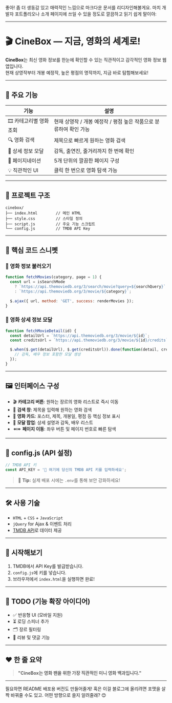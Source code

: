 좋아! 좀 더 생동감 있고 매력적인 느낌으로 마크다운 문서를 리디자인해볼게요. 마치 개발자 포트폴리오나 소개 페이지에 쓰일 수 있을 정도로 깔끔하고 읽기 쉽게 말이야:

---

# 🎬 CineBox — 지금, 영화의 세계로!

**CineBox**는 최신 영화 정보를 한눈에 확인할 수 있는 직관적이고 감각적인 영화 정보 웹앱입니다.  
현재 상영작부터 개봉 예정작, 높은 평점의 명작까지, 지금 바로 탐험해보세요!

---

## 🌟 주요 기능

| 기능 | 설명 |
|------|------|
| 🎞 카테고리별 영화 조회 | 현재 상영작 / 개봉 예정작 / 평점 높은 작품으로 분류하여 확인 가능 |
| 🔍 영화 검색 | 제목으로 빠르게 원하는 영화 검색 |
| 🧾 상세 정보 모달 | 감독, 출연진, 줄거리까지 한 번에 확인 |
| 📄 페이지네이션 | 5개 단위의 깔끔한 페이지 구성 |
| 💡 직관적인 UI | 클릭 한 번으로 영화 탐색 가능 |

---

## 📁 프로젝트 구조

```
cinebox/
├── index.html        // 메인 HTML
├── style.css         // 스타일 정의
├── script.js         // 주요 기능 스크립트
└── config.js         // TMDB API Key
```

---

## 🧩 핵심 코드 스니펫

### 🔸 영화 정보 불러오기

```javascript
function fetchMovies(category, page = 1) {
  const url = isSearchMode 
    ? `https://api.themoviedb.org/3/search/movie?query=${searchQuery}`
    : `https://api.themoviedb.org/3/movie/${category}`;
  
  $.ajax({ url, method: 'GET', success: renderMovies });
}
```

### 🔸 영화 상세 정보 모달

```javascript
function fetchMovieDetail(id) {
  const detailUrl = `https://api.themoviedb.org/3/movie/${id}`;
  const creditsUrl = `https://api.themoviedb.org/3/movie/${id}/credits`;

  $.when($.get(detailUrl), $.get(creditsUrl)).done(function(detail, credits) {
    // 감독, 배우 정보 포함한 모달 생성
  });
}
```

---

## 🖼 인터페이스 구성

- 🎬 **카테고리 버튼**: 원하는 장르의 영화 리스트로 즉시 이동  
- 🔎 **검색 창**: 제목을 입력해 원하는 영화 검색  
- 🎥 **영화 카드**: 포스터, 제목, 개봉일, 평점 등 핵심 정보 표시  
- 📑 **모달 팝업**: 상세 설명과 감독, 배우 리스트  
- ⏪⏩ **페이지 이동**: 좌우 버튼 및 페이지 번호로 빠른 탐색  

---

## 🔐 config.js (API 설정)

```javascript
// TMDB API 키
const API_KEY = '🔑 여기에 당신의 TMDB API 키를 입력하세요';
```

> 💬 **Tip:** 실제 배포 시에는 `.env`를 통해 보안 강화하세요!

---

## 🛠 사용 기술

- `HTML` + `CSS` + `JavaScript`
- `jQuery` for Ajax & 이벤트 처리
- [TMDB API](https://www.themoviedb.org/documentation/api)로 데이터 제공

---

## 🚀 시작해보기

1. TMDB에서 API Key를 발급받습니다.
2. `config.js`에 키를 넣습니다.
3. 브라우저에서 `index.html`을 실행하면 완료!

---

## 📌 TODO (기능 확장 아이디어)

- ✅ 반응형 UI (모바일 지원)
- ⏳ 로딩 스피너 추가
- 🗂 장르 필터링
- 💬 리뷰 및 댓글 기능

---

## ❤️ 한 줄 요약

> **"CineBox는 영화 팬을 위한 가장 직관적인 미니 영화 백과입니다."**

---

필요하면 README 배포용 버전도 만들어줄게! 혹은 이걸 블로그에 올리려면 포맷을 살짝 바꿔줄 수도 있고. 어떤 방향으로 쓸지 알려줄래? 😊
